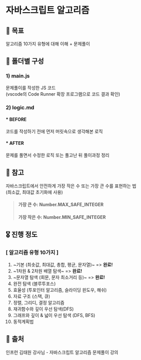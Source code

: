 # 자바스크립트 알고리즘

## 🧿 목표
알고리즘 10가지 유형에 대해 이해 + 문제풀이

## 🎯 폴더별 구성
### 1) main.js
문제풀이를 작성한 JS 코드 <BR/>
(vscode의 Code Runner 확장 프로그램으로 코드 결과 확인)

### 2) logic.md
#### * BEFORE <br/>
코드를 작성하기 전에 먼저 머릿속으로 생각해본 로직

#### * AFTER  <br/>
문제를 풀면서 수정한 로직 또는 풀고난 뒤 풀이과정 정리

## 🥝 참고
자바스크립트에서 안전하게 가장 작은 수 또는 가장 큰 수를 표현하는 법 <BR/>
(최소값, 최대값 초기화에 사용)
> #### 가장 큰 수: **Number.MAX_SAFE_INTEGER** 
> #### 가장 작은 수: **Number.MIN_SAFE_INTEGER**


## 🎖 진행 정도
### [ 알고리즘 유형 10가지 ]

1. ~기본 (최솟값, 최대값, 총합, 평균, 문자열)~ => **완료!**
2. ~1차원 & 2차원 배열 탐색~ => **완료!**
3. ~문자열 탐색 (회문, 문자 최소거리 등)~ => **완료!**
4. 완전 탐색 (블루투포스)
5. 효율성 (투포인터 알고리즘, 슬라이딩 윈도우,  해쉬)
6. 자료 구조 (스택, 큐)
7. 정렬, 그리디, 결정 알고리즘
8. 재귀함수와 깊이 우선 탐색(DFS)
9. 그래프와 깊이 & 넓이 우선 탐색 (DFS, BFS)
10. 동적계획법


## 📗 출처
인프런 김태원 강사님 - 자바스크립트 알고리즘 문제풀이 강의
